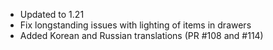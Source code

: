 * Updated to 1.21
* Fix longstanding issues with lighting of items in drawers
* Added Korean and Russian translations (PR #108 and #114)
